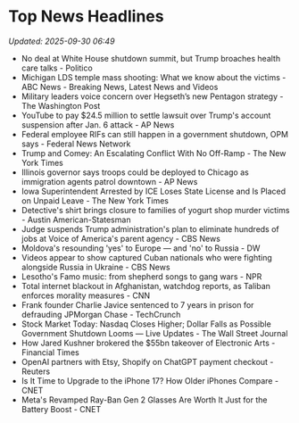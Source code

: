 # Top News Headlines

_Updated: 2025-09-30 06:49_

- No deal at White House shutdown summit, but Trump broaches health care talks - Politico
- Michigan LDS temple mass shooting: What we know about the victims - ABC News - Breaking News, Latest News and Videos
- Military leaders voice concern over Hegseth’s new Pentagon strategy - The Washington Post
- YouTube to pay $24.5 million to settle lawsuit over Trump's account suspension after Jan. 6 attack - AP News
- Federal employee RIFs can still happen in a government shutdown, OPM says - Federal News Network
- Trump and Comey: An Escalating Conflict With No Off-Ramp - The New York Times
- Illinois governor says troops could be deployed to Chicago as immigration agents patrol downtown - AP News
- Iowa Superintendent Arrested by ICE Loses State License and Is Placed on Unpaid Leave - The New York Times
- Detective's shirt brings closure to families of yogurt shop murder victims - Austin American-Statesman
- Judge suspends Trump administration's plan to eliminate hundreds of jobs at Voice of America's parent agency - CBS News
- Moldova's resounding 'yes' to Europe — and 'no' to Russia - DW
- Videos appear to show captured Cuban nationals who were fighting alongside Russia in Ukraine - CBS News
- Lesotho's Famo music: from shepherd songs to gang wars - NPR
- Total internet blackout in Afghanistan, watchdog reports, as Taliban enforces morality measures - CNN
- Frank founder Charlie Javice sentenced to 7 years in prison for defrauding JPMorgan Chase - TechCrunch
- Stock Market Today: Nasdaq Closes Higher; Dollar Falls as Possible Government Shutdown Looms — Live Updates - The Wall Street Journal
- How Jared Kushner brokered the $55bn takeover of Electronic Arts - Financial Times
- OpenAI partners with Etsy, Shopify on ChatGPT payment checkout - Reuters
- Is It Time to Upgrade to the iPhone 17? How Older iPhones Compare - CNET
- Meta's Revamped Ray-Ban Gen 2 Glasses Are Worth It Just for the Battery Boost - CNET